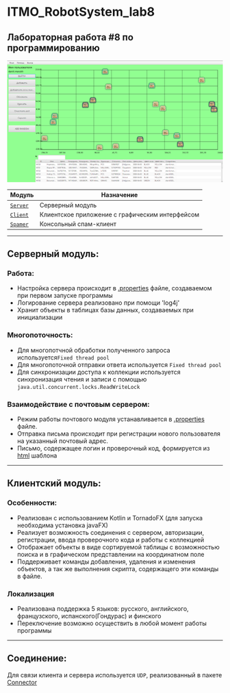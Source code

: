 # ITMO_RobotSystem_lab8
## Лабораторная работа #8 по программированию

![alt text](picture.png)

Модуль|Назначение
----- | ----
[`Server`](Server)  | Серверный модуль
[`Client`](Client)  | Клиентское приложение с графическим интерфейсом
[`Spamer`](Spamer) | Консольный спам-клиент
------------

## Серверный модуль:
### Работа:
- Настройка сервера происходит в [.properties](Server/src/main/resources/config.properties) файле, создаваемом при первом запуске программы
- Логирование сервера реализовано при помощи 'log4j'
- Хранит объекты в таблицах базы данных, создаваемых при инициализации
### Многопоточность:

- Для многопотчной обработки полученного запроса используется`Fixed thread pool`
- Для многопоточной отправки ответа используется `Fixed thread pool`
- Для синхронизации доступа к коллекции используется синхронизация чтения и записи с помощью `java.util.concurrent.locks.ReadWriteLock`

### Взаимодействие с почтовым сервером:
- Режим работы почтового модуля устанавливается в [.properties](Server/src/main/resources/config.properties) файле.
- Отправка письма происходит при регистрации нового пользователя на указанный почтовый адрес.
- Письмо, содержащее логин и проверочный код, формируется из [html](Server/src/main/resources/emailTemplate.html) шаблона
____
## Клиентский модуль:
### Особенности:
- Реализован с использованием Kotlin и TornadoFX (для запуска необходима установка javaFX)
- Реализует возможность соединения с сервером, авторизации, регистрации, ввода проверочного кода и работы с коллекцией
- Отображает объекты в виде сортируемой таблицы с возможностью поиска и в графическом представлении на координатном поле
- Поддерживает команды добавления, удаления и изменения объектов, а так же выполнения скрипта, содержащего эти команды в файле.
### Локализация
- Реализована поддержка 5 языков: русского, английского, французского, испанского(Гондурас) и финского
- Переключение возможно осуществить в любой момент работы программы
____
## Соединение:
Для связи клиента и сервера используется `UDP`, реализованный в пакете [Connector](Connector)
